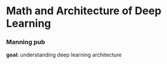 # Math and Architecture of Deep Learning

### Manning pub

**goal:** understanding deep learning architecture